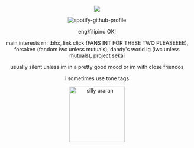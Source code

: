 <div align="center">

![](https://komarev.com/ghpvc/?username=weather-girl&label=trust+value&color=b2345b)

![spotify-github-profile](https://spotify-github-profile.kittinanx.com/api/view?uid=0peo08kixd2cq5azcvpkxhvb5&cover_image=true&theme=natemoo-re&show_offline=false&background_color=121212&interchange=false&bar_color=76ade8&bar_color_cover=false)

eng/filipino OK!

main interests rn: tbhx, link click (FANS INT FOR THESE TWO PLEASEEEE), forsaken (fandom iwc unless mutuals), dandy's world ig (iwc unless mutuals), project sekai

usually silent unless im in a pretty good mood or im with close friendos

i sometimes use tone tags

<img width="150" height="150" alt="silly uraran" src="https://github.com/user-attachments/assets/da319e8b-2111-4d2e-ab28-45efa69f98b7" />

</div>
